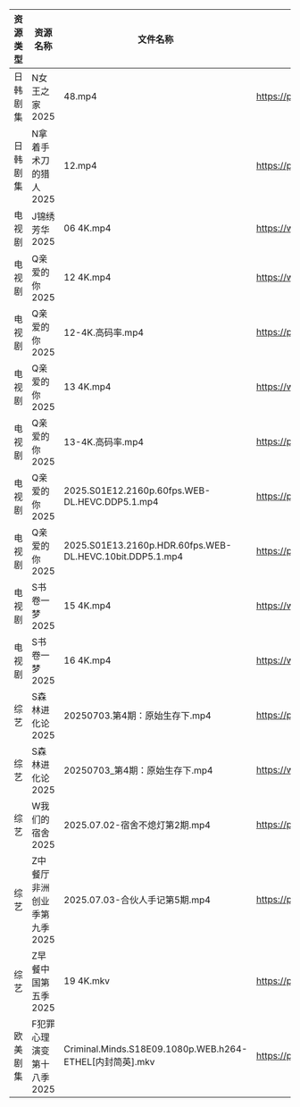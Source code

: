| 资源类型 | 资源名称             | 文件名称                                                     | 分享链接                                 | 更新时间                |
| ---- | ---------------- | -------------------------------------------------------- | ------------------------------------ | ------------------- |
| 日韩剧集 | N女王之家2025        | 48.mp4                                                   | https://pan.quark.cn/s/a85463f38f49  | 2025-07-03 16:29:14 |
| 日韩剧集 | N拿着手术刀的猎人2025    | 12.mp4                                                   | https://pan.quark.cn/s/425671cbfbc3  | 2025-07-03 01:30:16 |
| 电视剧  | J锦绣芳华2025        | 06 4K.mp4                                                | https://www.alipan.com/s/qHQkseRBx2r | 2025-07-03 18:03:28 |
| 电视剧  | Q亲爱的你2025        | 12 4K.mp4                                                | https://www.alipan.com/s/MprfDaHXNYu | 2025-07-03 13:03:39 |
| 电视剧  | Q亲爱的你2025        | 12-4K.高码率.mp4                                            | https://pan.quark.cn/s/1daa10912099  | 2025-07-03 16:30:25 |
| 电视剧  | Q亲爱的你2025        | 13 4K.mp4                                                | https://www.alipan.com/s/MprfDaHXNYu | 2025-07-03 13:03:38 |
| 电视剧  | Q亲爱的你2025        | 13-4K.高码率.mp4                                            | https://pan.quark.cn/s/1daa10912099  | 2025-07-03 16:30:28 |
| 电视剧  | Q亲爱的你2025        | 2025.S01E12.2160p.60fps.WEB-DL.HEVC.DDP5.1.mp4           | https://pan.quark.cn/s/1daa10912099  | 2025-07-03 16:30:20 |
| 电视剧  | Q亲爱的你2025        | 2025.S01E13.2160p.HDR.60fps.WEB-DL.HEVC.10bit.DDP5.1.mp4 | https://pan.quark.cn/s/1daa10912099  | 2025-07-03 16:30:22 |
| 电视剧  | S书卷一梦2025        | 15 4K.mp4                                                | https://www.alipan.com/s/esC547vA1MK | 2025-07-03 00:03:47 |
| 电视剧  | S书卷一梦2025        | 16 4K.mp4                                                | https://www.alipan.com/s/esC547vA1MK | 2025-07-03 00:03:46 |
| 综艺   | S森林进化论2025       | 20250703.第4期：原始生存下.mp4                                   | https://pan.quark.cn/s/8327d6c716a3  | 2025-07-03 16:42:07 |
| 综艺   | S森林进化论2025       | 20250703_第4期：原始生存下.mp4                                   | https://www.alipan.com/s/aan2jEB4eLz | 2025-07-03 14:04:23 |
| 综艺   | W我们的宿舍2025       | 2025.07.02-宿舍不熄灯第2期.mp4                                  | https://pan.quark.cn/s/f9a388d84b7d  | 2025-07-03 16:42:55 |
| 综艺   | Z中餐厅非洲创业季第九季2025 | 2025.07.03-合伙人手记第5期.mp4                                  | https://pan.quark.cn/s/b593f5a4180b  | 2025-07-03 16:43:17 |
| 综艺   | Z早餐中国第五季2025     | 19 4K.mkv                                                | https://pan.quark.cn/s/8bf6a96b483b  | 2025-07-03 16:39:08 |
| 欧美剧集 | F犯罪心理演变第十八季2025  | Criminal.Minds.S18E09.1080p.WEB.h264-ETHEL[内封简英].mkv     | https://pan.quark.cn/s/38a701ac585c  | 2025-07-03 16:22:27 |
